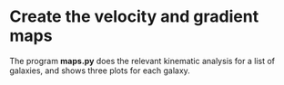 # Create the velocity and gradient maps 

The program **maps.py** does the relevant kinematic analysis for a list of galaxies, and shows three plots for each galaxy. 

